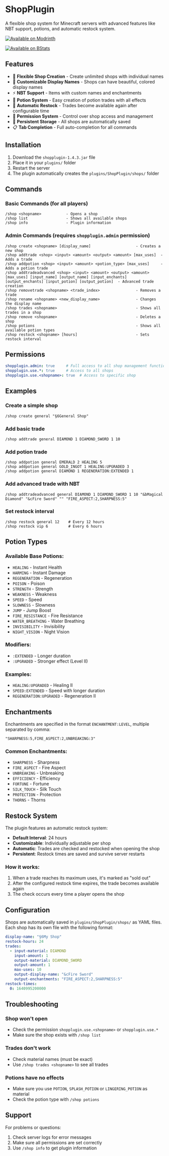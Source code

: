 # ShopPlugin

A flexible shop system for Minecraft servers with advanced features like NBT support, potions, and automatic restock system.

[![Available on Modrinth](https://raw.githubusercontent.com/vLuckyyy/badges/main/avaiable-on-modrinth.svg)](https://modrinth.com/plugin/shopplugin)

[![Available on BStats](https://raw.githubusercontent.com/vLuckyyy/badges/main/available-on-bstats.svg)](https://bstats.org/plugin/bukkit/Shop%20Plugin/26220)

## Features

- 🏪 **Flexible Shop Creation** - Create unlimited shops with individual names
- 🎨 **Customizable Display Names** - Shops can have beautiful, colored display names
- ⚡ **NBT Support** - Items with custom names and enchantments
- 🧪 **Potion System** - Easy creation of potion trades with all effects
- 🔄 **Automatic Restock** - Trades become available again after configurable time
- 🔐 **Permission System** - Control over shop access and management
- 💾 **Persistent Storage** - All shops are automatically saved
- 📋 **Tab Completion** - Full auto-completion for all commands

## Installation

1. Download the `shopplugin-1.4.3.jar` file
2. Place it in your `plugins/` folder
3. Restart the server
4. The plugin automatically creates the `plugins/ShopPlugin/shops/` folder

## Commands

### Basic Commands (for all players)
```
/shop <shopname>           - Opens a shop
/shop list                 - Shows all available shops
/shop info                 - Plugin information
```

### Admin Commands (requires `shopplugin.admin` permission)
```
/shop create <shopname> [display_name]                    - Creates a new shop
/shop addtrade <shop> <input> <amount> <output> <amount> [max_uses]  - Adds a trade
/shop addpotion <shop> <input> <amount> <potion_type> [max_uses]     - Adds a potion trade
/shop addtradeadvanced <shop> <input> <amount> <output> <amount> [max_uses] [input_name] [output_name] [input_enchants] [output_enchants] [input_potion] [output_potion]  - Advanced trade creation
/shop removetrade <shopname> <trade_index>                - Removes a trade
/shop rename <shopname> <new_display_name>                - Changes the display name
/shop trades <shopname>                                   - Shows all trades in a shop
/shop remove <shopname>                                   - Deletes a shop
/shop potions                                             - Shows all available potion types
/shop restock <shopname> [hours]                          - Sets restock interval
```

## Permissions

```yaml
shopplugin.admin: true     # Full access to all shop management functions
shopplugin.use.*: true     # Access to all shops
shopplugin.use.<shopname>: true  # Access to specific shop
```

## Examples

### Create a simple shop
```
/shop create general "§6General Shop"
```

### Add basic trade
```
/shop addtrade general DIAMOND 1 DIAMOND_SWORD 1 10
```

### Add potion trade
```
/shop addpotion general EMERALD 2 HEALING 5
/shop addpotion general GOLD_INGOT 1 HEALING:UPGRADED 3
/shop addpotion general DIAMOND 1 REGENERATION:EXTENDED 1
```

### Add advanced trade with NBT
```
/shop addtradeadvanced general DIAMOND 1 DIAMOND_SWORD 1 10 "&bMagical Diamond" "&cFire Sword" "" "FIRE_ASPECT:2,SHARPNESS:5"
```

### Set restock interval
```
/shop restock general 12    # Every 12 hours
/shop restock vip 6         # Every 6 hours
```

## Potion Types

### Available Base Potions:
- `HEALING` - Instant Health
- `HARMING` - Instant Damage
- `REGENERATION` - Regeneration
- `POISON` - Poison
- `STRENGTH` - Strength
- `WEAKNESS` - Weakness
- `SPEED` - Speed
- `SLOWNESS` - Slowness
- `JUMP` - Jump Boost
- `FIRE_RESISTANCE` - Fire Resistance
- `WATER_BREATHING` - Water Breathing
- `INVISIBILITY` - Invisibility
- `NIGHT_VISION` - Night Vision

### Modifiers:
- `:EXTENDED` - Longer duration
- `:UPGRADED` - Stronger effect (Level II)

### Examples:
- `HEALING:UPGRADED` - Healing II
- `SPEED:EXTENDED` - Speed with longer duration
- `REGENERATION:UPGRADED` - Regeneration II

## Enchantments

Enchantments are specified in the format `ENCHANTMENT:LEVEL`, multiple separated by comma:

```
"SHARPNESS:5,FIRE_ASPECT:2,UNBREAKING:3"
```

### Common Enchantments:
- `SHARPNESS` - Sharpness
- `FIRE_ASPECT` - Fire Aspect
- `UNBREAKING` - Unbreaking
- `EFFICIENCY` - Efficiency
- `FORTUNE` - Fortune
- `SILK_TOUCH` - Silk Touch
- `PROTECTION` - Protection
- `THORNS` - Thorns

## Restock System

The plugin features an automatic restock system:

- **Default Interval**: 24 hours
- **Customizable**: Individually adjustable per shop
- **Automatic**: Trades are checked and restocked when opening the shop
- **Persistent**: Restock times are saved and survive server restarts

### How it works:
1. When a trade reaches its maximum uses, it's marked as "sold out"
2. After the configured restock time expires, the trade becomes available again
3. The check occurs every time a player opens the shop

## Configuration

Shops are automatically saved in `plugins/ShopPlugin/shops/` as YAML files. Each shop has its own file with the following format:

```yaml
display-name: "§6My Shop"
restock-hours: 24
trades:
  - input-material: DIAMOND
    input-amount: 1
    output-material: DIAMOND_SWORD
    output-amount: 1
    max-uses: 10
    output-display-name: "&cFire Sword"
    output-enchantments: "FIRE_ASPECT:2,SHARPNESS:5"
restock-times:
  0: 1640995200000
```

## Troubleshooting

### Shop won't open
- Check the permission `shopplugin.use.<shopname>` or `shopplugin.use.*`
- Make sure the shop exists with `/shop list`

### Trades don't work
- Check material names (must be exact)
- Use `/shop trades <shopname>` to see all trades

### Potions have no effects
- Make sure you use `POTION`, `SPLASH_POTION` or `LINGERING_POTION` as material
- Check the potion type with `/shop potions`

## Support

For problems or questions:
1. Check server logs for error messages
2. Make sure all permissions are set correctly
3. Use `/shop info` to get plugin information
